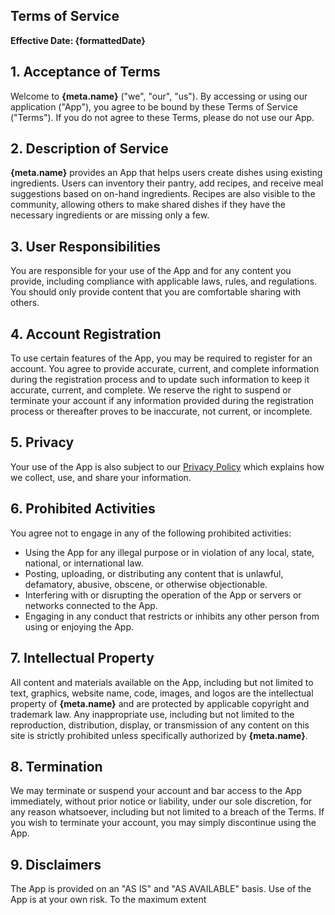 <script lang="ts">
    import meta from '$src/meta.json'
    const date = new Date();
    const formattedDate = `${date.getMonth()+1}/${date.getDate()}/${date.getFullYear()}`;
</script>

<article class="prose lg:prose-xl">

# Terms of Service

**Effective Date: {formattedDate}**

## 1. Acceptance of Terms

Welcome to **{meta.name}** ("we", "our", "us"). By accessing or using our application ("App"), you agree to be bound by these Terms of Service ("Terms"). If you do not agree to these Terms, please do not use our App.

## 2. Description of Service

**{meta.name}** provides an App that helps users create dishes using existing ingredients. Users can inventory their pantry, add recipes, and receive meal suggestions based on on-hand ingredients. Recipes are also visible to the community, allowing others to make shared dishes if they have the necessary ingredients or are missing only a few.

## 3. User Responsibilities

You are responsible for your use of the App and for any content you provide, including compliance with applicable laws, rules, and regulations. You should only provide content that you are comfortable sharing with others.

## 4. Account Registration

To use certain features of the App, you may be required to register for an account. You agree to provide accurate, current, and complete information during the registration process and to update such information to keep it accurate, current, and complete. We reserve the right to suspend or terminate your account if any information provided during the registration process or thereafter proves to be inaccurate, not current, or incomplete.

## 5. Privacy

Your use of the App is also subject to our [Privacy Policy](/privacy) which explains how we collect, use, and share your information.

## 6. Prohibited Activities

You agree not to engage in any of the following prohibited activities:

- Using the App for any illegal purpose or in violation of any local, state, national, or international law.
- Posting, uploading, or distributing any content that is unlawful, defamatory, abusive, obscene, or otherwise objectionable.
- Interfering with or disrupting the operation of the App or servers or networks connected to the App.
- Engaging in any conduct that restricts or inhibits any other person from using or enjoying the App.

## 7. Intellectual Property

All content and materials available on the App, including but not limited to text, graphics, website name, code, images, and logos are the intellectual property of **{meta.name}** and are protected by applicable copyright and trademark law. Any inappropriate use, including but not limited to the reproduction, distribution, display, or transmission of any content on this site is strictly prohibited unless specifically authorized by **{meta.name}**.

## 8. Termination

We may terminate or suspend your account and bar access to the App immediately, without prior notice or liability, under our sole discretion, for any reason whatsoever, including but not limited to a breach of the Terms. If you wish to terminate your account, you may simply discontinue using the App.

## 9. Disclaimers

The App is provided on an "AS IS" and "AS AVAILABLE" basis. Use of the App is at your own risk. To the maximum extent

</article>
